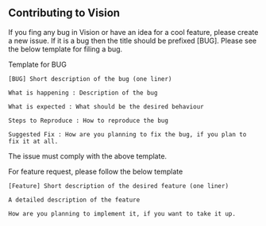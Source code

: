 ## Contributing to Vision

If you fing any bug in Vision or have an idea for a cool feature, please create a new issue.
If it is a bug then the title should be prefixed [BUG]. Please see the below template for filing a bug.

Template for BUG

```
[BUG] Short description of the bug (one liner)

What is happening : Description of the bug

What is expected : What should be the desired behaviour

Steps to Reproduce : How to reproduce the bug

Suggested Fix : How are you planning to fix the bug, if you plan to fix it at all.

```

The issue must comply with the above template.

For feature request, please follow the below template

```
[Feature] Short description of the desired feature (one liner)

A detailed description of the feature

How are you planning to implement it, if you want to take it up.

```
